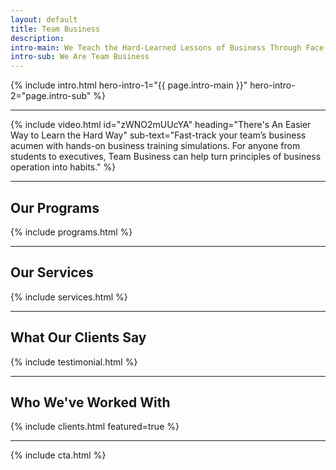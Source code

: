 ```yaml
---
layout: default
title: Team Business
description:
intro-main: We Teach the Hard-Learned Lessons of Business Through Face-to-Face Experiences
intro-sub: We Are Team Business
---
```


<!-- This pulls text from the 'Intro Main' and 'Intro Sub' fields in the left-hand pane -->
{% include intro.html hero-intro-1="{{ page.intro-main }}" hero-intro-2="page.intro-sub" %}

___

<!-- Homepage Video (you can edit the video ID, heading, and sub-text fields below) -->
{% include video.html id="zWNO2mUUcYA" heading="There's An Easier Way to Learn the Hard Way" sub-text="Fast-track your team’s business acumen with hands-on business training simulations. For anyone from students to executives, Team Business can help turn principles of business operation into habits." %}

___

## Our Programs
<!-- Add, delete, or edit these in 'Data/programs.yml' -->
{% include programs.html %}

___

## Our Services
<!-- Add, delete, or edit these in 'Data/services.yml' -->
{% include services.html %}

___

## What Our Clients Say
<!-- Add, delete, or edit these in 'Clients' -->
{% include testimonial.html %}

___

## Who We've Worked With
<!-- Add, delete, or edit these in 'Clients' -->
{% include clients.html featured=true %}

___

{% include cta.html %}
